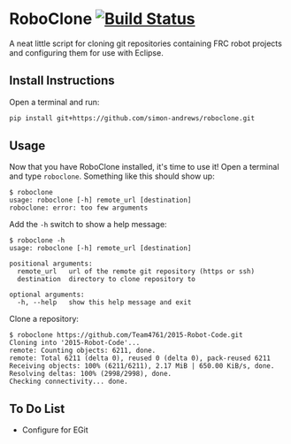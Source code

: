 RoboClone [![Build Status](https://travis-ci.org/simon-andrews/roboclone.svg)](https://travis-ci.org/simon-andrews/roboclone)
=========
A neat little script for cloning git repositories containing FRC robot projects
and configuring them for use with Eclipse.

Install Instructions
--------------------
Open a terminal and run:
```bash
pip install git+https://github.com/simon-andrews/roboclone.git
```

Usage
-----
Now that you have RoboClone installed, it's time to use it! Open a terminal and type `roboclone`. Something like this
should show up:
```
$ roboclone
usage: roboclone [-h] remote_url [destination]
roboclone: error: too few arguments
```

Add the `-h` switch to show a help message:
```
$ roboclone -h
usage: roboclone [-h] remote_url [destination]

positional arguments:
  remote_url   url of the remote git repository (https or ssh)
  destination  directory to clone repository to

optional arguments:
  -h, --help   show this help message and exit
```

Clone a repository:
```
$ roboclone https://github.com/Team4761/2015-Robot-Code.git
Cloning into '2015-Robot-Code'...
remote: Counting objects: 6211, done.
remote: Total 6211 (delta 0), reused 0 (delta 0), pack-reused 6211
Receiving objects: 100% (6211/6211), 2.17 MiB | 650.00 KiB/s, done.
Resolving deltas: 100% (2998/2998), done.
Checking connectivity... done.
```


To Do List
----------
* Configure for EGit